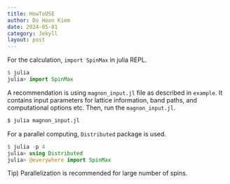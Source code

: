 ```yaml
---
title: HowToUSE
author: Do Hoon Kiem
date: 2024-05-01
category: Jekyll
layout: post
---
```


For the calculation, `import SpinMax` in julia REPL.
```julia
$ julia
julia> import SpinMax
```

A recommendation is using `magnon_input.jl` file as described in `example`. It contains input parameters for lattice information, band paths, and computational options etc.
Then, run the `magnon_input.jl`.
```bash
$ julia magnon_input.jl
```

For a parallel computing, `Distributed` package is used. 
```julia
$ julia -p 4
julia> using Distributed
julia> @everywhere import SpinMax
```
Tip) Parallelization is recommended for large number of spins.


